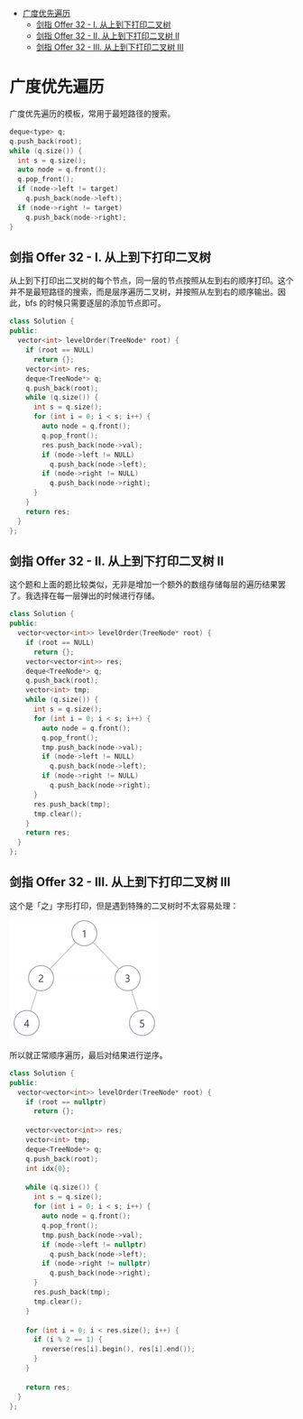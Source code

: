 - [广度优先遍历](#广度优先遍历)
  - [剑指 Offer 32 - I. 从上到下打印二叉树](#剑指-offer-32---i-从上到下打印二叉树)
  - [剑指 Offer 32 - II. 从上到下打印二叉树 II](#剑指-offer-32---ii-从上到下打印二叉树-ii)
  - [剑指 Offer 32 - III. 从上到下打印二叉树 III](#剑指-offer-32---iii-从上到下打印二叉树-iii)

# 广度优先遍历

广度优先遍历的模板，常用于最短路径的搜索。

```cpp
deque<type> q;
q.push_back(root);
while (q.size()) {
  int s = q.size();
  auto node = q.front();
  q.pop_front();
  if (node->left != target)
    q.push_back(node->left);
  if (node->right != target)
    q.push_back(node->right);
}
```

## 剑指 Offer 32 - I. 从上到下打印二叉树

从上到下打印出二叉树的每个节点，同一层的节点按照从左到右的顺序打印。这个并不是最短路径的搜索，而是层序遍历二叉树，并按照从左到右的顺序输出。因此，bfs 的时候只需要逐层的添加节点即可。

```cpp
class Solution {
public:
  vector<int> levelOrder(TreeNode* root) {
    if (root == NULL)
      return {};
    vector<int> res;
    deque<TreeNode*> q;
    q.push_back(root);
    while (q.size()) {
      int s = q.size();
      for (int i = 0; i < s; i++) {
        auto node = q.front();
        q.pop_front();
        res.push_back(node->val);
        if (node->left != NULL)
          q.push_back(node->left);
        if (node->right != NULL)
          q.push_back(node->right);
      }
    }
    return res;
  }
};
```

## 剑指 Offer 32 - II. 从上到下打印二叉树 II

这个题和上面的题比较类似，无非是增加一个额外的数组存储每层的遍历结果罢了。我选择在每一层弹出的时候进行存储。

```cpp
class Solution {
public:
  vector<vector<int>> levelOrder(TreeNode* root) {
    if (root == NULL)
      return {};
    vector<vector<int>> res;
    deque<TreeNode*> q;
    q.push_back(root);
    vector<int> tmp;
    while (q.size()) {
      int s = q.size();
      for (int i = 0; i < s; i++) {
        auto node = q.front();
        q.pop_front();
        tmp.push_back(node->val);
        if (node->left != NULL)
          q.push_back(node->left);
        if (node->right != NULL)
          q.push_back(node->right);
      }
      res.push_back(tmp);
      tmp.clear();
    }
    return res;
  }
};
```

## 剑指 Offer 32 - III. 从上到下打印二叉树 III

这个是「之」字形打印，但是遇到特殊的二叉树时不太容易处理：

![](2021-12-05_14-44.png)

所以就正常顺序遍历，最后对结果进行逆序。

```cpp
class Solution {
public:
  vector<vector<int>> levelOrder(TreeNode* root) {
    if (root == nullptr)
      return {};
    
    vector<vector<int>> res;
    vector<int> tmp;
    deque<TreeNode*> q;
    q.push_back(root);
    int idx{0};
    
    while (q.size()) {
      int s = q.size();
      for (int i = 0; i < s; i++) {
        auto node = q.front();
        q.pop_front();
        tmp.push_back(node->val);
        if (node->left != nullptr)
          q.push_back(node->left);
        if (node->right != nullptr)
          q.push_back(node->right);
      }
      res.push_back(tmp);
      tmp.clear();
    }

    for (int i = 0; i < res.size(); i++) {
      if (i % 2 == 1) {
        reverse(res[i].begin(), res[i].end());
      }
    }

    return res;
  }
};
```